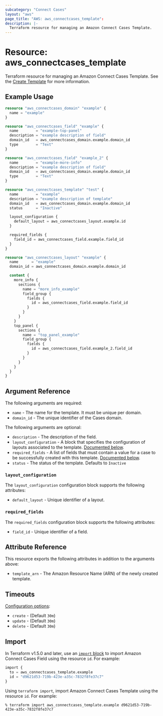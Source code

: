 ```yaml
---
subcategory: "Connect Cases"
layout: "aws"
page_title: "AWS: aws_connectcases_template":
description: |-
  Terraform resource for managing an Amazon Connect Cases Template.
---
```


# Resource: aws_connectcases_template

Terraform resource for managing an Amazon Connect Cases Template.
See the [Create Template](https://docs.aws.amazon.com/cases/latest/APIReference/API_CreateTemplate.html) for more information.

## Example Usage

```terraform
resource "aws_connectcases_domain" "example" {
  name = "example"
}

resource "aws_connectcases_field" "example" {
  name        = "example-top-panel"
  description = "example description of field"
  domain_id   = aws_connectcases_domain.example.domain_id
  type        = "Text"
}

resource "aws_connectcases_field" "example_2" {
  name        = "example-more-info"
  description = "example description of field"
  domain_id   = aws_connectcases_domain.example.domain_id
  type        = "Text"
}

resource "aws_connectcases_template" "test" {
  name        = "example"
  description = "example description of template"
  domain_id   = aws_connectcases_domain.example.domain_id
  status      = "Inactive"

  layout_configuration {
    default_layout = aws_connectcases_layout.example.id
  }

  required_fields {
    field_id = aws_connectcases_field.example.field_id
  }
}

resource "aws_connectcases_layout" "example" {
  name      = "example"
  domain_id = aws_connectcases_domain.example.domain_id

  content {
    more_info {
      sections {
        name = "more_info_example"
        field_group {
          fields {
            id = aws_connectcases_field.example.field_id
          }
        }
      }
    }
    top_panel {
      sections {
        name = "top_panel_example"
        field_group {
          fields {
            id = aws_connectcases_field.example_2.field_id
          }
        }
      }
    }
  }
}
```

## Argument Reference

The following arguments are required:

* `name` - The name for the template. It must be unique per domain.
* `domain_id` - The unique identifier of the Cases domain.

The following arguments are optional:

* `description` - The description of the field.
* `layout_configuration` - A block that specifies the configuration of layouts associated to the template. [Documented below](#layout_configuration).
* `required_fields` - A list of fields that must contain a value for a case to be successfully created with this template. [Documented below](#required_fields).
* `status` - The status of the template. Defaults to `Inactive`

### `layout_configuration`

The `layout_configuration` configuration block supports the following attributes:

* `default_layout` - Unique identifier of a layout.

### `required_fields`

The `required_fields` configuration block supports the following attributes:

* `field_id` - Unique identifier of a field.

## Attribute Reference

This resource exports the following attributes in addition to the arguments above:

* `template_arn` - The Amazon Resource Name (ARN) of the newly created template.

## Timeouts

[Configuration options](https://developer.hashicorp.com/terraform/language/resources/syntax#operation-timeouts):

* `create` - (Default `30m`)
* `update` - (Default `30m`)
* `delete` - (Default `30m`)

## Import

In Terraform v1.5.0 and later, use an [`import` block](https://developer.hashicorp.com/terraform/language/import) to import Amazon Connect Cases Field using the resource `id`. For example:

```terraform
import {
  to = aws_connectcases_template.example
  id = "d9621d53-719b-423e-a35c-7832f8fe37c7"
}
```

Using `terraform import`, import Amazon Connect Cases Template using the resource `id`. For example:

```console
% terraform import aws_connectcases_template.example d9621d53-719b-423e-a35c-7832f8fe37c7
```
